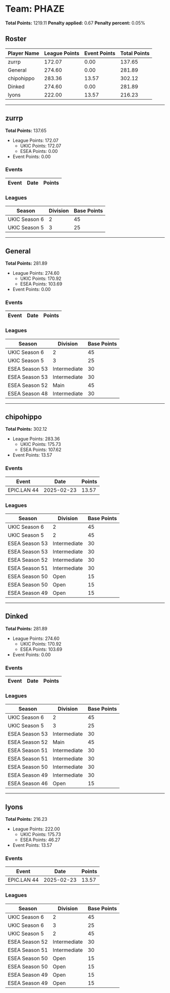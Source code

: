 # Team: PHAZE

**Total Points:** 1219.11
**Penalty applied:** 0.67
**Penalty percent:** 0.05%

## Roster
| Player Name | League Points | Event Points | Total Points |
|-------------|--------------|--------------|-------------|
| zurrp | 172.07 | 0.00 | 137.65 |
| General | 274.60 | 0.00 | 281.89 |
| chipohippo | 283.36 | 13.57 | 302.12 |
| Dinked | 274.60 | 0.00 | 281.89 |
| lyons | 222.00 | 13.57 | 216.23 |

---

## zurrp

**Total Points:** 137.65

- League Points: 172.07
  - UKIC Points: 172.07
  - ESEA Points: 0.00
- Event Points: 0.00

### Events
| Event | Date | Points |
|-------|------|--------|
### Leagues
| Season | Division | Base Points |
|--------|----------|-------------|
| UKIC Season 6 | 2 | 45 |
| UKIC Season 5 | 3 | 25 |
---

## General

**Total Points:** 281.89

- League Points: 274.60
  - UKIC Points: 170.92
  - ESEA Points: 103.69
- Event Points: 0.00

### Events
| Event | Date | Points |
|-------|------|--------|
### Leagues
| Season | Division | Base Points |
|--------|----------|-------------|
| UKIC Season 6 | 2 | 45 |
| UKIC Season 5 | 3 | 25 |
| ESEA Season 53 | Intermediate | 30 |
| ESEA Season 53 | Intermediate | 30 |
| ESEA Season 52 | Main | 45 |
| ESEA Season 48 | Intermediate | 30 |
---

## chipohippo

**Total Points:** 302.12

- League Points: 283.36
  - UKIC Points: 175.73
  - ESEA Points: 107.62
- Event Points: 13.57

### Events
| Event | Date | Points |
|-------|------|--------|
| EPIC.LAN 44 | 2025-02-23 | 13.57 |
### Leagues
| Season | Division | Base Points |
|--------|----------|-------------|
| UKIC Season 6 | 2 | 45 |
| UKIC Season 5 | 2 | 45 |
| ESEA Season 53 | Intermediate | 30 |
| ESEA Season 53 | Intermediate | 30 |
| ESEA Season 52 | Intermediate | 30 |
| ESEA Season 51 | Intermediate | 30 |
| ESEA Season 50 | Open | 15 |
| ESEA Season 50 | Open | 15 |
| ESEA Season 49 | Open | 15 |
---

## Dinked

**Total Points:** 281.89

- League Points: 274.60
  - UKIC Points: 170.92
  - ESEA Points: 103.69
- Event Points: 0.00

### Events
| Event | Date | Points |
|-------|------|--------|
### Leagues
| Season | Division | Base Points |
|--------|----------|-------------|
| UKIC Season 6 | 2 | 45 |
| UKIC Season 5 | 3 | 25 |
| ESEA Season 53 | Intermediate | 30 |
| ESEA Season 52 | Main | 45 |
| ESEA Season 51 | Intermediate | 30 |
| ESEA Season 51 | Intermediate | 30 |
| ESEA Season 50 | Intermediate | 30 |
| ESEA Season 49 | Intermediate | 30 |
| ESEA Season 46 | Open | 15 |
---

## lyons

**Total Points:** 216.23

- League Points: 222.00
  - UKIC Points: 175.73
  - ESEA Points: 46.27
- Event Points: 13.57

### Events
| Event | Date | Points |
|-------|------|--------|
| EPIC.LAN 44 | 2025-02-23 | 13.57 |
### Leagues
| Season | Division | Base Points |
|--------|----------|-------------|
| UKIC Season 6 | 2 | 45 |
| UKIC Season 6 | 3 | 25 |
| UKIC Season 5 | 2 | 45 |
| ESEA Season 52 | Intermediate | 30 |
| ESEA Season 51 | Intermediate | 30 |
| ESEA Season 50 | Open | 15 |
| ESEA Season 50 | Open | 15 |
| ESEA Season 49 | Open | 15 |
| ESEA Season 49 | Open | 15 |